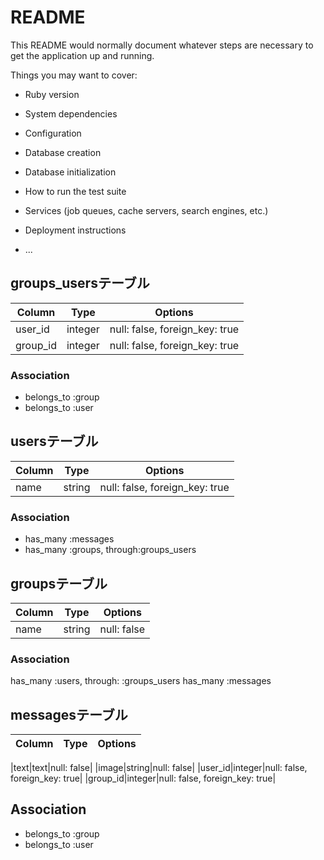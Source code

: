 # README

This README would normally document whatever steps are necessary to get the
application up and running.

Things you may want to cover:

* Ruby version

* System dependencies

* Configuration

* Database creation

* Database initialization

* How to run the test suite

* Services (job queues, cache servers, search engines, etc.)

* Deployment instructions

* ...


## groups_usersテーブル

|Column|Type|Options|
|------|----|-------|
|user_id|integer|null: false, foreign_key: true|
|group_id|integer|null: false, foreign_key: true|

### Association
- belongs_to :group
- belongs_to :user

## usersテーブル
|Column|Type|Options|
|------|----|-------|
|name|string|null: false, foreign_key: true|


### Association
- has_many :messages
- has_many :groups, through:groups_users


## groupsテーブル
|Column|Type|Options|
|------|----|-------|
|name|string|null: false|


### Association
has_many :users, through: :groups_users
has_many :messages



## messagesテーブル
|Column|Type|Options|
|------|----|-------|

|text|text|null: false|
|image|string|null: false|
|user_id|integer|null: false, foreign_key: true|
|group_id|integer|null: false, foreign_key: true|


## Association
- belongs_to :group
- belongs_to :user



